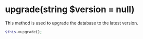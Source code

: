 # upgrade(string $version = null)
This method is used to upgrade the database to the latest version.

```php
$this->upgrade();
```
